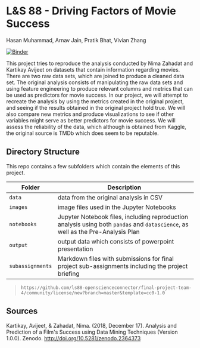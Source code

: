 # L&S 88 - Driving Factors of Movie Success

Hasan Muhammad, Arnav Jain, Pratik Bhat, Vivian Zhang

[![Binder](https://mybinder.org/badge_logo.svg)](https://mybinder.org/v2/gh/ls88-openscienceconnector/final-project-team-4/master)

This project tries to reproduce the analysis conducted by Nima Zahadat and Kartikay Avijeet on datasets that contain information regarding movies. There are two raw data sets, which are joined to produce a cleaned data set. The original analysis consists of manipulating the raw data sets and using feature engineering to produce relevant columns and metrics that can be used as predictors for movie success. In our project, we will attempt to recreate the analysis by using the metrics created in the original project, and seeing if the results obtained in the original project hold true. We will also compare new metrics and produce visualizations to see if other variables might serve as better predictors for movie success. We will assess the reliability of the data, which although is obtained from Kaggle, the original source is TMDb which does seem to be reputable.


## Directory Structure

This repo contains a few subfolders which contain the elements of this project.

| Folder | Description |
|-----|-----|
| `data`  | data from the original analysis in CSV  |
| `images`  | image files used in the Jupyter Notebooks  |
| `notebooks`  | Jupyter Notebook files, including reproduction analysis using both `pandas` and `datascience`, as well as the Pre-Analysis Plan  |
| `output`  | output data which consists of powerpoint presentation  |
| `subassignments`  | Markdown files with submissions for final project sub-assignments including the project briefing  |





> `https://github.com/ls88-openscienceconnector/final-project-team-4/community/license/new?branch=master&template=cc0-1.0`


## Sources

Kartikay, Avijeet, & Zahadat, Nima. (2018, December 17). Analysis and Prediction of a Film's Success using Data Mining Techniques (Version 1.0.0). Zenodo. http://doi.org/10.5281/zenodo.2364373
